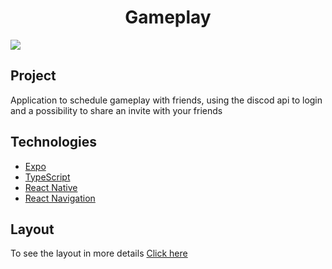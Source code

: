 <h1 align="center">Gameplay</h1>
<image src="https://user-images.githubusercontent.com/53982668/124209999-0dccc900-dac1-11eb-96ec-4484fb352c6a.png"/>
<h2>Project</h2>
<p>Application to schedule gameplay with friends, using the discod api to login and a possibility to share an invite with your friends

<h2>Technologies</h2>
<ul>
  <li><a href="https://docs.expo.io">Expo</a></li>
  <li><a href="https://www.typescriptlang.org">TypeScript</a></li>
  <li><a href="https://reactnative.dev">React Native</a></li>
  <li><a href="https://reactnavigation.org/">React Navigation</a></li>
</ul>

<h2>Layout</h2>
<p>To see the layout in more details <a href="https://user-images.githubusercontent.com/53982668/124209999-0dccc900-dac1-11eb-96ec-4484fb352c6a.png">Click here</a></p>
